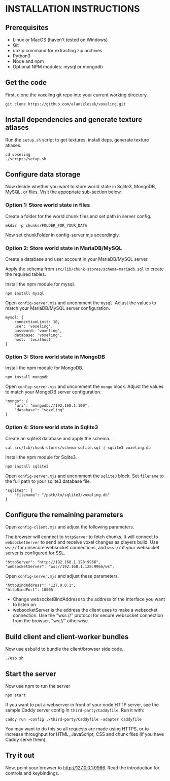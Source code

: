 INSTALLATION INSTRUCTIONS
====

## Prerequisites

* Linux or MacOS (haven't tested on Windows)
* Git
* unzip command for extracting zip archives
* Python3
* Node and npm
* Optional NPM modules: mysql or mongodb

## Get the code

First, clone the voxeling git repo into your current working directory.

```shell
git clone https://github.com/alanszlosek/voxeling.git
```

## Install dependencies and generate texture atlases

Run the `setup.sh` script to get textures, install deps, generate texture atlases.

```shell
cd voxeling
./scripts/setup.sh
```

## Configure data storage

Now decide whether you want to store world state in Sqlite3, MongoDB, MySQL, or files. Visit the appopriate sub-section below.

### Option 1: Store world state in files

Create a folder for the world chunk files and set path in server config.

```shell
mkdir -p chunks/FOLDER_FOR_YOUR_DATA
```

Now set chunkFolder in config-server.mjs accordingly.

### Option 2: Store world state in MariaDB/MySQL

Create a database and user account in your MariaDB/MySQL server.

Apply the schema from `src/lib/chunk-stores/schema-mariadb.sql` to create the required tables.

Install the npm module for mysql.

```shell
npm install mysql
```

Open `config-server.mjs` and uncomment the `mysql`. Adjust the values to match your MariaDB/MySQL server configuration.

```
mysql: {
    connectionLimit: 10,
    user: 'voxeling',
    password: 'voxeling',
    database: 'voxeling',
    host: 'localhost'
}
```

### Option 3: Store world state in MongoDB

Install the npm module for MongoDB.

```shell
npm install mongodb
```

Open `config-server.mjs` and uncomment the `mongo` block. Adjust the values to match your MongoDB server configuration.

```
"mongo": {
    "uri": "mongodb://192.168.1.100",
    "database": "voxeling"
}
```

### Option 4: Store world state in Sqlite3

Create an sqlite3 database and apply the schema.

```shell
cat src/lib/chunk-stores/schema-sqlite.sql | sqlite3 voxeling.db
```

Install the npm module for Sqlite3.

```shell
npm install sqlite3
```

Open `config-server.mjs` and uncomment the `sqlite3` block. Set `filename` to the full path to your sqlite3 database file.

```
"sqlite3": {
    "filename": "/path/to/sqlite3/voxeling.db"
}
```

## Configure the remaining parameters

Open `config-client.mjs` and adjust the following parameters.

The browser will connect to `httpServer` to fetch chunks. It will connect to `websocketServer` to send and receive voxel changes as players build. Use `ws://` for unsecure websocket connections, and `wss://` if your websocket server is configured for SSL.

```
"httpServer": "http://192.168.1.128:9966",
"websocketServer": "ws://192.168.1.128:9966/ws",
```

Open `config-server.mjs` and adjust these parameters.

```
"httpBindAddress": "127.0.0.1",
"httpBindPort": 10005,
```

* Change websocketBindAddress to the address of the interface you want to listen on
* websocketServer is the address the client uses to make a websocket connection. Use the "wss://" protocol for secure websocket connection from the browser, "ws://" otherwise

## Build client and client-worker bundles

Now use esbuild to bundle the client/browser side code.

```shell
./esb.sh
```

## Start the server

Now use npm to run the server

```shell
npm start
```

If you want to put a webserver in front of your node HTTP server, see the sample Caddy server config in `third-party/Caddyfile`. Run it with:

```shell
caddy run -config ./third-party/Caddyfile -adapter caddyfile
```

You may want to do this so all requests are made using HTTPS, or to increase throughput for HTML, JavaScript, CSS and chunk files (if you have Caddy serve them).

## Try it out

Now, point your browser to http://127.0.0.1:9966. Read the introduction for controls and keybindings. 
